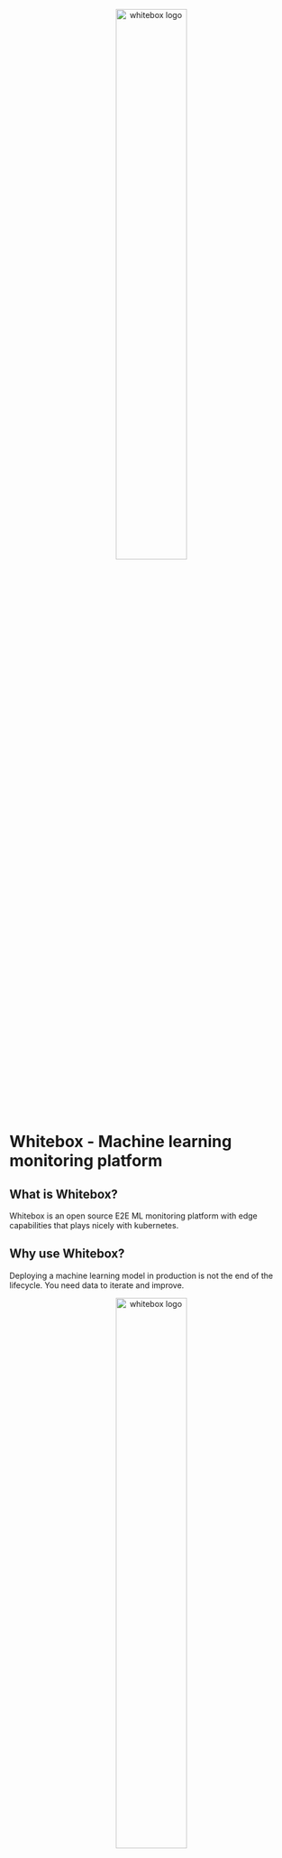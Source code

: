 <p align="center"><img src="assets/logo.svg" width="50%" alt="whitebox logo" /></p>

# Whitebox - Machine learning monitoring platform

## What is Whitebox?

Whitebox is an open source E2E ML monitoring platform with edge capabilities that plays nicely with kubernetes.

## Why use Whitebox?

Deploying a machine learning model in production is not the end of the lifecycle. You need data to iterate and improve.

<p align="center"><img src="assets/ui-prototype-demo.gif" width="50%" alt="whitebox logo" /></p>

# How to use

## Run the server

The project is still in rapid development so to run the server clone the repo and run:

```bash
python -m venv .venv
pip install -r requirements.txt
pre-commit install
ENV=dev uvicorn src.main:app --reload
```

In the near future you will be able to `pip install whitebox` and run `whitebox serve` to run whitebox.

## High level diagram of model set up

All you have to do is register a model and send inference data through the SDK.

```mermaid
sequenceDiagram
    actor user
    participant whitebox

    user->>user: Import sdk

    note over user, whitebox: Configure model and monitors
    user->>whitebox: Register model and training set via SDK
    whitebox-->>user: Model ID
    user->>whitebox: Log model inferences and actuals

    note over user, whitebox: You can now start monitoring metrics and get alerts
    user->>whitebox: Setup monitors to get specific alert
    whitebox-->>user: Get alerted when an anomaly occurs
```

# Features

You can see all planned features on our [v1.0 milestone](https://github.com/squaredev-io/whitebox/milestone/1).

## Coming soon

- 📖 Docs
- 💻 Whitebox UI
- 📈 Regression models
- 🤖 Edge / privacy features

# Set up locally for development

Install packages:

```bash
python -m venv .venv
pip install -r requirements.txt
```

Run the server:

```bash
ENV=dev uvicorn src.main:app --reload
```

Tests:

- Run: `ENV=test pytest -s`
- Watch: `ENV=test ptw`
- Run test coverage `ENV=test coverage run -m pytest`
- Look at coverage report: `coverage report` or `coverage html` to generate an html. To view it in your browser open the `htmlcov/index.html` file.

# Contributing

We happily welcome contributions to Whitebox. You can start by opening a new issue!
